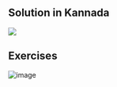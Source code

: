 ## Solution in Kannada
[![](https://img.youtube.com/vi/S-X2O7dHeCs/0.jpg)](https://www.youtube.com/watch?v=S-X2O7dHeCs)
## Exercises
![image](https://user-images.githubusercontent.com/20998959/147889007-55bd135f-366e-48d0-a8a2-7dba9d93db9d.png)
